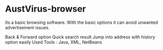 # AustVirus-browser

Its a basic browsing software. With the basic options it can avoid unwanted advertisement issues.

Back & Forward option
Quick search result
Jump into address with history option easily
Used Tools : Java, XML, NetBeans
